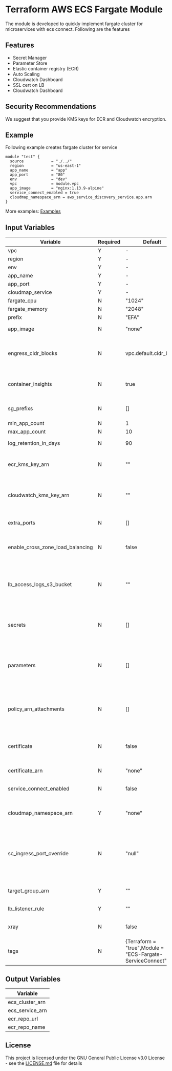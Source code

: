 # Terraform AWS ECS Fargate Module

The module is developed to quickly implement fargate cluster for microservices with ecs connect. Following are the features

## Features
- Secret Manager
- Parameter Store
- Elastic container registry (ECR)
- Auto Scaling
- Cloudwatch Dashboard
- SSL cert on LB
- Cloudwatch Dashboard


## Security Recommendations
We suggest that you provide KMS keys for ECR and Cloudwatch encryption.

## Example
Following example creates fargate cluster for service
```
module "test" {
  source            = "./../"
  region            = "us-east-1"
  app_name          = "app"
  app_port          = "80"
  env               = "dev"
  vpc               = module.vpc
  app_image         = "nginx:1.13.9-alpine"
  service_connect_enabled = true
  cloudmap_namespace_arn = aws_service_discovery_service.app.arn
}
```
More examples: [Examples](./examples/)

## Input Variables
|   Variable  	              |    Required		  | 	 Default	| 	   Type	 	|	   Info	 	|    Example    |
| -------------               | ------------- 	| ------------- | ------------- | ------------- | ------------- |
| vpc 		              	    | 	    Y 		    | 	    -	 	     |	  object 	  | 	    -	 	|	module.vpc from terraform vpc module will be one example |
| region 	              	    | 	    Y 	     	| 	    -	        	|	  string 	| 	    -	 	|	"us-east-1" |
| env 		              	    | 	    Y 		    | 	    -	 	|	  string 	| 	    -	 	|	"dev" |
| app_name 	                  | 	    Y 		     | 	    -	 	|	  string 	| 	    -	 	|	"test" |
| app_port 	              	  | 	    Y 		| 	    -	 	|	  string 	| 	    -	 	|	"80" |
| cloudmap_service            | 	   	Y 		| 	    -	 	|	  object 	| 	    -	 	|	aws_service_discovery_private_dns_namespace.main |
| fargate_cpu                 | 	   	N 		| 	  "1024"	|	  string 	| 	    -	 	|	"2048" |              
| fargate_memory              | 	   	N 		| 	  "2048"	|	  string 	| 	    -	 	|	"4096" |              
| prefix 		                  | 	    N 		| 	  "EFA"	 	|	  string 	| 	    -	 	|	"AGT" |
| app_image 	                | 	    N 		| 	  "none"	|	  string 	| Default will create ECR	 	|	"nginx:1.13.9-alpine" |
| engress_cidr_blocks         |       N     |    vpc.default.cidr_block     | list(string) | egress cidr blocks allowed for app mesh services | ["1.2.3.4/0"] |
| container_insights          |       N     |   true    | bool       | enable container insights for ecs clusters |  false |
| sg_prefixs                 |       N     |       []    |  list(string) | vpc endpoint prefixs to be added to sg    | ["com.amazonaws.us-east-1.s3"] |
| min_app_count               | 	   	N 		| 	    1	 	|	  number 	| 	    -	 	|	1 |
| max_app_count               |       N     |      10   |   number  |       -   | 100 |
| log_retention_in_days       |       N     |      90   |   number  |       log retention in days   | 14 |
| ecr_kms_key_arn             |       N     |      ""   |   string  | KMS keys used to encrypt ECR images | aws_kms_key.ecr_kms.key_id |
| cloudwatch_kms_key_arn      |       N     |      ""   |   string  | KMS keys used to encrypt cloudwatch logs | aws_kms_key.cloudwatch_log_kms.arn | 
| extra_ports 	              | 	   	N 		| 	    []	 	|  list(string)	| Open extra port in task definition	 	|	["443","542"] |
| enable_cross_zone_load_balancing  |       N     |       false    |  bool | Enable cross zone load balancing for lb    | true |
| lb_access_logs_s3_bucket    |       N     |       ""    |  string | lb_access_log must be enable to provide s3 bucket name to store lb access logs    | lb-access-log-bucket |
| secrets 	              	  | 	   	N 		| 	    []	 	|  list(object) | Will add IAM permissions and secrets to task definition |	[aws_secretsmanager_secret.main.usernamer,aws_secretsmanager_secret.main.password]|
| parameters                  |       N     |       []    | list(object)  | Will add IAM permissions and parameters to task defintion as env variables | [aws_ssm_parameter.main.configs] |
| policy_arn_attachments      |     N       |       []    | list(string)   | can provide addition policies arns to be attached to ecs roles | [arn:aws:iam::aws:policy/service-role/AWSLambdaDynamoDBExecutionRole] |
| certificate                 | 	   	N 		| 	  false 	|	  bool 	| make sure to set this to true if providing certificate arn |	true |
| certificate_arn             |       N     |     "none"  |   string  |set certificate on LB| aws_acm_certificate.privateCA.arn |
| service_connect_enabled              | 	   	N 		| 	   false	|	  bool 		|to enable service connect|	true |
| cloudmap_namespace_arn              |      Y     |      "none"  |   string    |Arn of registered cloudmap namespace| true |
| sc_ingress_port_override              |      N     |      "null"  |   string    |port number for proxy to listen on if not default, which is container port in case of ecs fargate| true |
| target_group_arn              |      Y     |      ""  |   string    |load balancer target group arn| true |
| lb_listener_rule              |      Y     |      ""  |   object    |load balancer listener| true |
| xray			              | 	   	N 		| 	   false	|	  bool 		|add xray daemon as sidecar	 	|	true |
| tags               		  | 	   	N 		|{Terraform = "true",Module    = "ECS-Fargate-ServiceConnect"}	 |	  map(string) 	| 	    -	 	|	{name = "test"} |

## Output Variables
|   Variable  	   | 
| -------------    |
| ecs_cluster_arn  | 
| ecs_service_arn  |
| ecr_repo_url 	   |
| ecr_repo_name    |


## License

This project is licensed under the GNU General Public License v3.0 License - see the [LICENSE.md](LICENSE.md) file for details